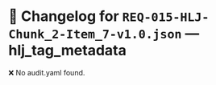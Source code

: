 # 📝 Changelog for `REQ-015-HLJ-Chunk_2-Item_7-v1.0.json` — **hlj_tag_metadata**

❌ No audit.yaml found.
